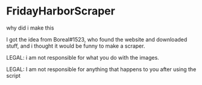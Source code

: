 # FridayHarborScraper
why did i make this

I got the idea from Boreal#1523, who found the website and downloaded stuff, and i thought it would be funny to make a scraper.

LEGAL: i am not responsible for what you do with the images.

LEGAL: I am not responsible for anything that happens to you after using the script
